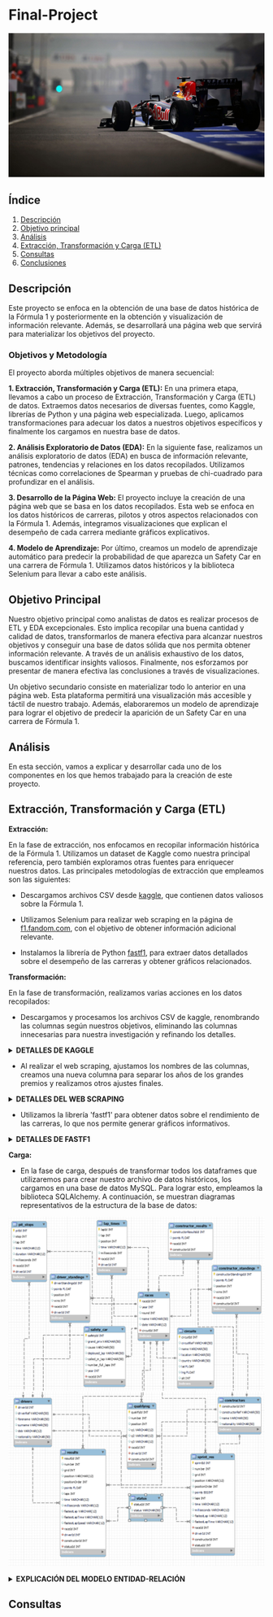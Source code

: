 # Final-Project

![Proyecto Final](visualization/images/readme.jpg)

## Índice

1. [Descripción](#descripción)
2. [Objetivo principal](#objetivo)
3. [Análisis](#análisis)
4. [Extracción, Transformación y Carga (ETL)](#etl)
5. [Consultas](#consultas)
4. [Conclusiones](#conclusiones)

<a name="descripción"/>

## Descripción

Este proyecto se enfoca en la obtención de una base de datos histórica de la Fórmula 1 y posteriormente en la obtención y visualización de información relevante. Además, se desarrollará una página web que servirá para materializar los objetivos del proyecto.

### Objetivos y Metodología

El proyecto aborda múltiples objetivos de manera secuencial:

**1. Extracción, Transformación y Carga (ETL):** En una primera etapa, llevamos a cabo un proceso de Extracción, Transformación y Carga (ETL) de datos. Extraemos datos necesarios de diversas fuentes, como Kaggle, librerías de Python y una página web especializada. Luego, aplicamos transformaciones para adecuar los datos a nuestros objetivos específicos y finalmente los cargamos en nuestra base de datos.

**2. Análisis Exploratorio de Datos (EDA):** En la siguiente fase, realizamos un análisis exploratorio de datos (EDA) en busca de información relevante, patrones, tendencias y relaciones en los datos recopilados. Utilizamos técnicas como correlaciones de Spearman y pruebas de chi-cuadrado para profundizar en el análisis.

**3. Desarrollo de la Página Web:** El proyecto incluye la creación de una página web que se basa en los datos recopilados. Esta web se enfoca en los datos históricos de carreras, pilotos y otros aspectos relacionados con la Fórmula 1. Además, integramos visualizaciones que explican el desempeño de cada carrera mediante gráficos explicativos.

**4. Modelo de Aprendizaje:** Por último, creamos un modelo de aprendizaje automático para predecir la probabilidad de que aparezca un Safety Car en una carrera de Fórmula 1. Utilizamos datos históricos y la biblioteca Selenium para llevar a cabo este análisis.

<a name="objetivo"/>

## Objetivo Principal

Nuestro objetivo principal como analistas de datos es realizar procesos de ETL y EDA excepcionales. Esto implica recopilar una buena cantidad y calidad de datos, transformarlos de manera efectiva para alcanzar nuestros objetivos y conseguir una base de datos sólida que nos permita obtener información relevante. A través de un análisis exhaustivo de los datos, buscamos identificar insights valiosos. Finalmente, nos esforzamos por presentar de manera efectiva las conclusiones a través de visualizaciones.

Un objetivo secundario consiste en materializar todo lo anterior en una página web. Esta plataforma permitirá una visualización más accesible y táctil de nuestro trabajo. Además, elaboraremos un modelo de aprendizaje para lograr el objetivo de predecir la aparición de un Safety Car en una carrera de Fórmula 1.

<a name="análisis"/>

## Análisis

En esta sección, vamos a explicar y desarrollar cada uno de los componentes en los que hemos trabajado para la creación de este proyecto.

<a name="etl"/>

## Extracción, Transformación y Carga (ETL)

**Extracción:**

En la fase de extracción, nos enfocamos en recopilar información histórica de la Fórmula 1. Utilizamos un dataset de Kaggle como nuestra principal referencia, pero también exploramos otras fuentes para enriquecer nuestros datos. Las principales metodologías de extracción que empleamos son las siguientes:

- Descargamos archivos CSV desde [kaggle](https://www.kaggle.com/datasets/rohanrao/formula-1-world-championship-1950-2020), que contienen datos valiosos sobre la Fórmula 1.

- Utilizamos Selenium para realizar web scraping en la página de [f1.fandom.com](https://f1.fandom.com/wiki/Safety_Car), con el objetivo de obtener información adicional relevante.

- Instalamos la librería de Python [fastf1](https://pypi.org/project/fastf1/), para extraer datos detallados sobre el desempeño de las carreras y obtener gráficos relacionados.

**Transformación:**

En la fase de transformación, realizamos varias acciones en los datos recopilados:

- Descargamos y procesamos los archivos CSV de kaggle, renombrando las columnas según nuestros objetivos, eliminando las columnas innecesarias para nuestra investigación y refinando los detalles.

<details>
<summary><b>DETALLES DE KAGGLE</b></summary>
<br>

![F1 Dataset](visualization/images/races_raw.png)

</details>

- Al realizar el web scraping, ajustamos los nombres de las columnas, creamos una nueva columna para separar los años de los grandes premios y realizamos otros ajustes finales.

<details>
<summary><b>DETALLES DEL WEB SCRAPING</b></summary>
<br>

![F1 Safety Car](visualization/images/safety_raw.png)

</details>

- Utilizamos la librería 'fastf1' para obtener datos sobre el rendimiento de las carreras, lo que nos permite generar gráficos informativos.

<details>
<summary><b>DETALLES DE FASTF1</b></summary>
<br>

![Fastf1](visualization/images/fastf1_raw.png)

</details>

**Carga:**

- En la fase de carga, después de transformar todos los dataframes que utilizaremos para crear nuestro archivo de datos históricos, los cargamos en una base de datos MySQL. Para lograr esto, empleamos la biblioteca SQLAlchemy. A continuación, se muestran diagramas representativos de la estructura de la base de datos:

![Diagrama 1](visualization/images/diagrama1.png)
![Diagrama 2](visualization/images/diagrama2.png)

<details>
<summary><b>EXPLICACIÓN DEL MODELO ENTIDAD-RELACIÓN</b></summary>
<br>

El modelo entidad-relación de nuestra base de datos consta de varias tablas que representan diferentes aspectos de la historia de la Fórmula 1. A continuación, se describen las tablas y sus relaciones clave:

1. **Tabla 'races':** Contiene información sobre cada carrera en la historia de la Fórmula 1 y se relaciona con la mayoría de las otras tablas de la base de datos.

2. **Tabla 'drivers':** Almacena información sobre todos los pilotos que han participado en la Fórmula 1. Esta tabla se relaciona principalmente con 'driver_standings', que incluye detalles sobre la posición y los puntos de los pilotos en cada carrera.

3. **Tabla 'constructors':** Registra datos de todas las escuderías que han competido en la Fórmula 1 y se relaciona principalmente con 'constructor_standings' y 'constructor_results', que detallan la posición y los puntos de los equipos.

4. **Tabla 'results':** Contiene resultados de cada carrera en la historia de la Fórmula 1 y se relaciona con 'status', que describe eventos ocurridos en las carreras.

5. **Tabla 'sprint_results':** Registra resultados de las carreras de sprint recientes, que son un nuevo formato de competencia en la Fórmula 1. Se relaciona con 'status' y otras tablas.

6. **Tabla 'qualifying':** Contiene información sobre las clasificaciones en la historia de la Fórmula 1 y se relaciona con 'races', 'drivers' y 'constructors'.

7. **Tabla 'lap_times':** Registra tiempos por vuelta en cada Gran Premio y se relaciona con 'races' y 'drivers'.

8. **Tabla 'pit_stops':** Almacena detalles de las paradas en los pits de los pilotos en cada carrera y se relaciona con 'races' y 'drivers'.

9. **Tabla 'circuits':** Contiene datos sobre los circuitos utilizados en la Fórmula 1 y se relaciona exclusivamente con 'races'.

10. **Tabla 'safety_car':** Registra información sobre los coches de seguridad que han aparecido en la historia de la Fórmula 1 y se relaciona exclusivamente con 'races'.

</details>

<a name="consultas"/>

## Consultas

